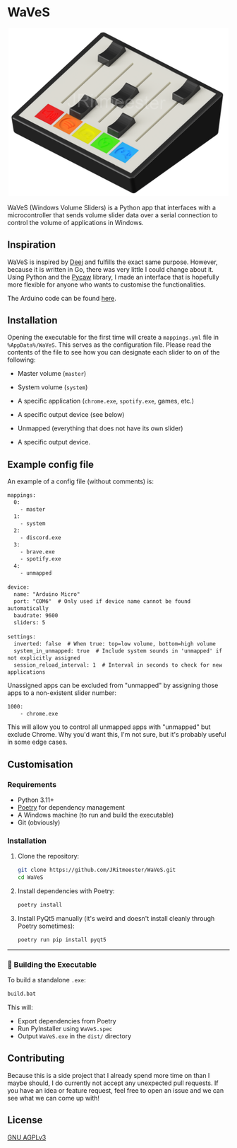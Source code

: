 # WaVeS
<p align="center">
  <img src="https://github.com/JRitmeester/WaVeS/blob/main/WaVeS.png" width="500px">
</p>

WaVeS (Windows Volume Sliders) is a Python app that interfaces with a microcontroller that sends volume slider data over a serial connection to control the volume of applications in Windows.

## Inspiration

WaVeS is inspired by [Deej](https://github.com/omriharel/deej) and fulfills the exact same purpose. However, because it is written in Go, there was very little I could change about it. Using Python and the [Pycaw](https://github.com/AndreMiras) library, I made an interface that is hopefully more flexible for anyone who wants to customise the functionalities.

The Arduino code can be found [here](https://github.com/omriharel/deej/blob/master/arduino/deej-5-sliders-vanilla/deej-5-sliders-vanilla.ino).

## Installation

Opening the executable for the first time will create a `mappings.yml` file in `%AppData%/WaVeS`. This serves as the configuration file. Please read the contents of the file to see how you can designate each slider to on of the following:
* Master volume (`master`)
* System volume (`system`)
* A specific application (`chrome.exe`, `spotify.exe`, games, etc.)
* A specific output device (see below)
* Unmapped (everything that does not have its own slider)

* A specific output device. 

## Example config file
An example of a config file (without comments) is:
```
mappings:
  0:
    - master
  1:
    - system
  2:
    - discord.exe
  3:
    - brave.exe
    - spotify.exe
  4:
    - unmapped

device:
  name: "Arduino Micro"
  port: "COM6"  # Only used if device name cannot be found automatically
  baudrate: 9600
  sliders: 5

settings:
  inverted: false  # When true: top=low volume, bottom=high volume
  system_in_unmapped: true  # Include system sounds in 'unmapped' if not explicitly assigned
  session_reload_interval: 1  # Interval in seconds to check for new applications
```

Unassigned apps can be excluded from "unmapped" by assigning those apps to a non-existent slider number:
```
1000:
    - chrome.exe
```
This will allow you to control all unmapped apps with "unmapped" but exclude Chrome. Why you'd want this, I'm not sure, but it's probably useful in some edge cases.

## Customisation

### Requirements

- Python 3.11+
- [Poetry](https://python-poetry.org/) for dependency management
- A Windows machine (to run and build the executable)
- Git (obviously)

### Installation

1. Clone the repository:

   ```bash
   git clone https://github.com/JRitmeester/WaVeS.git
   cd WaVeS
   ```

2. Install dependencies with Poetry:

   ```bash
   poetry install
   ```

3. Install PyQt5 manually (it's weird and doesn't install cleanly through Poetry sometimes):

   ```bash
   poetry run pip install pyqt5
   ```

---

### 🧱 Building the Executable

To build a standalone `.exe`:

```bash
build.bat
```

This will:
- Export dependencies from Poetry
- Run PyInstaller using `WaVeS.spec`
- Output `WaVeS.exe` in the `dist/` directory


## Contributing
Because this is a side project that I already spend more time on than I maybe should, I do currently not accept any unexpected pull requests. If you have an idea or feature request, feel free to open an issue and we can see what we can come up with!

## License
[GNU AGPLv3](https://choosealicense.com/licenses/agpl-3.0/)

